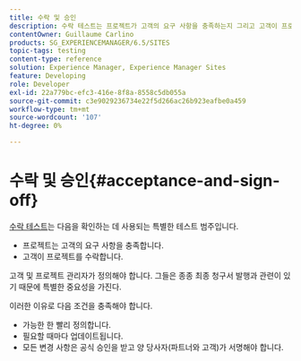 ```yaml
---
title: 수락 및 승인
description: 수락 테스트는 프로젝트가 고객의 요구 사항을 충족하는지 그리고 고객이 프로젝트를 수락하는지 확인하는 데 사용되는 특별한 테스트 범주입니다
contentOwner: Guillaume Carlino
products: SG_EXPERIENCEMANAGER/6.5/SITES
topic-tags: testing
content-type: reference
solution: Experience Manager, Experience Manager Sites
feature: Developing
role: Developer
exl-id: 22a779bc-efc3-416e-8f8a-8558c5db055a
source-git-commit: c3e9029236734e22f5d266ac26b923eafbe0a459
workflow-type: tm+mt
source-wordcount: '107'
ht-degree: 0%

---
```


# 수락 및 승인{#acceptance-and-sign-off}

[수락 테스트](/help/sites-developing/planning.md)는 다음을 확인하는 데 사용되는 특별한 테스트 범주입니다.

* 프로젝트는 고객의 요구 사항을 충족합니다.
* 고객이 프로젝트를 수락합니다.

고객 및 프로젝트 관리자가 정의해야 합니다. 그들은 종종 최종 청구서 발행과 관련이 있기 때문에 특별한 중요성을 가진다.

이러한 이유로 다음 조건을 충족해야 합니다.

* 가능한 한 빨리 정의합니다.
* 필요할 때마다 업데이트됩니다.
* 모든 변경 사항은 공식 승인을 받고 양 당사자(파트너와 고객)가 서명해야 합니다.
